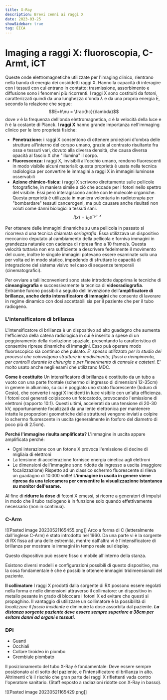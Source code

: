 ```yaml
---
title: X-Ray 
description: Brevi cenni ai raggi X
date: 2023-03-25
showSidebar: true
tag: EICA
--- 
```

# Imaging a raggi X: fluoroscopia, C-Armt, iCT
Queste onde elettromagnetiche utilizzate per l'imaging clinico, rientrano nella banda di energia dei cosiddetti raggi X. Hanno la capacità di interagire con i tessuti con cui entrano in contatto: trasmissione, assorbimento e diffusione sono i fenomeni più ricorrenti. 
I raggi X sono costituiti da fotoni, caratterizzati quindi da una lunghezza d'onda $\lambda$ e da una propria energia $E$, secondo la relazione che segue: 
$$E=h\nu = \frac{hc}{\lambda}$$
dove $\nu$ è la frequenza dell'onda elettromagnetica, $c$ è la velocità della luce e $h$ è la costante di Planck. I **raggi X** hanno grande importanza nell'immaging clinico per le loro proprietà fisiche: 
- **Penetrazione**: i raggi X consentono di ottenere proiezioni d'ombra delle strutture all'interno del corspo umano, grazie al contrasto risultante fra ossa e tessuti vari, dovuto alla diversa densità, che causa diversa opacità al fascio X che "illumina" il corpo. 
- **Fluorescenza:** i raggi X, invisibili all'occhio umano, rendono fluorescenti in modo visibile alcuni materiali: questa proprietà è usata nella tecnica radiologica per convertire le immagini a raggi X in immagini luminose osservabili
- **Azione chimico-fisica:** i raggi X scrivono direttamente sulle pellicole fotografiche, in maniera simile a ciò che accade per i fotoni nello spettro del visibile. Essi però interagiscono anche con le molecole organiche. Questa proprietà è utilizzata in maniera volontaria in radioterapia per "bombardare" tessuti cancerogeni, ma può causare anche risultati non voluti come danni biologici a tessuti sani. 
$$I(x) = I_{0}e^{-\mu \cdot x}$$

Per ottenere delle immagini dinamiche su una pellicola in passato si ricorreva d una tecnica chiamata *seriografia*. Essa utilizzava un dispositivo meccanico deputato al cambiamento della pellicola e forniva immagini in grandezza naturale con cadenza di ripresa fino a 10 frame/s. Questa velocità tuttavia non era sufficiente a descrivere fedelmente il movimento del cuore, inoltre le singole immagini potevano essere esaminate solo una per volta ed in modo statico, impedendo di sfruttare le capacità di integrazione del sistema visivo nel caso di sequenze temporali (cinematografici). 

Per ovviare a tali inconvenienti sono state introdotte dapprima le tecniche di **cineangiografia** e successivamente la tecnica di **videoradiografia**. Entrambe furono possibili a seguito dell'invenzione dell'**amplificatore di brillanza, anche detto intensificatore di immagini** che consente di lavorare in regime dinamico con dosi accettabili sia per il paziente che per il tubo radiogeno. 

### L'intensificatore di brillanza

L'intensificatore di brillanza è un dispositivo ad alto guadagno che aumenta l'efficienza della catena radiologica in cui è inserito a spese di un peggioramento della risoluzione spaziale, presentando la caratteristica di consentire riprese dinamiche di immagini. Esso puà operare modo fluoroscopico sia continuo che pulsato. *E' spesso utilizzato per lo studio dei processi che coinvolgono strutture in modivimento, flussi o riempimento, per controlli durante la chirurgia o per l'inserimento di cannule e cateteri.* E' molto usato anche negli esami che utilizzano MDC. 

**Come è costituito**
Un intensificatore di brillanza è costituito da un tubo a vuoto con una parte frontale (schermo di ingresso di dimensioni 12-35cm) in genere in alluminio, su cui è poggiato uno strato fluorescente (Ioduro di Cesio), che converte i raggi X incidenti in luce visibile con un'alta efficienza. I fotoni così generati colpiscono un fotocatodo, provocando l'emissione di elettroni (rapporto 10:1). Questi ultimi, accelerati da una tensione di 20-30 kV, opportunamente focalizzati da una lente elettronica per mantenere intatte le proporzioni geometriche delle strutture) vengono inviati a colpire lo schermo fluorescente in uscita (generalmente in fosforo del diametro di poco più di 2.5cm). 

**Perché l'immagine risulta amplificata?**
L'immagine in uscita appare amplificata perché: 
- Ogni interazione con un fotone X provoca l'emissione di decine di migliaia di elettroni
- La tensione di accelerazione fornisce energia cinetica agli elettroni
- Le dimensioni dell'immagine sono ridotte da ingresso a uscita (maggiore focalizzazione)
Rispetto ad un classico schermo fluorescente si rileva un guadagno di 10.000 volte! **L'immagine in uscita in genere viene ripresa da una telecamera per consentire la visualizzazione istantanea su monitor dell'esame.** 

Al fine di **ridurre la dose** di fotoni X emessi, si ricorre a generatori di impulsi in modo che il tubo radiogeno è in funzione solo quando effettivamente necessario (non in continua).

### C-Arm
![[Pasted image 20230521165455.png]]
Arco a forma di C (letteralmente dall'inglese C-Arm) è stato introdotto nel 1960. Da una parte vi è la sorgente di RX fissa ad una delle estremità, mentre dall'altra vi è l'intensificatore di brillanza per mostrare le immagini in tempo reale sul display. 

Questo dispositivo può essere fisso o mobile all'interno della stanza. 

Esistono diversi modelli e configurazioni possibili di questo dispositivo, ma la cosa fondamentale è che è possibile ottenere immagini tridimensionali del paziente. 

**Il collimatore**
I raggi X prodotti dalla sorgente di RX possono essere regolati nella forma e nelle dimensioni attraverso il collimatore: un dispositivo in metallo pesante in grado di bloccare i fotoni X ed evitare che questi si propaghino. 
Il vantaggio di utilizzare un collimatore è la possibilità di *localizzare il fascio incidente* e diminuire la dose assorbita dal paziente. 
***La distanza sorgente paziente deve essere sempre superiore a 38cm per evitare danni ad organi e tessuti.*** 

### DPI
- Guanti
- Occhiali
- Collare tiroideo in piombo
- Grembiule piombato

Il posizionamento del tubo X-Ray è fondamentale: Deve essere sempre posizionato al di sotto del paziente, e l'intensificatore di brillanza in alto. Altrimenti c'è il rischio che gran parte dei raggi X riflettenti vada contro l'operatore sanitario. (Staff esposto a radiazioni ridotte con X-Ray in basso). 

![[Pasted image 20230521165429.png]]

